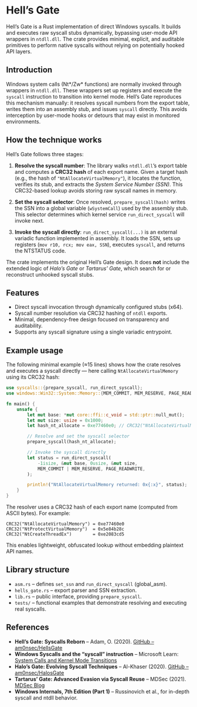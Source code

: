 # Hell’s Gate

Hell’s Gate is a Rust implementation of direct Windows syscalls. It builds and executes raw syscall stubs dynamically, bypassing user-mode API wrappers in `ntdll.dll`. The crate provides minimal, explicit, and auditable primitives to perform native syscalls without relying on potentially hooked API layers.

## Introduction

Windows system calls (Nt*/Zw* functions) are normally invoked through wrappers in `ntdll.dll`. These wrappers set up registers and execute the `syscall` instruction to transition into kernel mode. Hell’s Gate reproduces this mechanism manually: it resolves syscall numbers from the export table, writes them into an assembly stub, and issues `syscall` directly. This avoids interception by user-mode hooks or detours that may exist in monitored environments.

## How the technique works

Hell’s Gate follows three stages:

1. **Resolve the syscall number**: The library walks `ntdll.dll`’s export table and computes a **CRC32 hash** of each export name. Given a target hash (e.g., the hash of `"NtAllocateVirtualMemory"`), it locates the function, verifies its stub, and extracts the *System Service Number (SSN)*. This CRC32-based lookup avoids storing raw syscall names in memory.

2. **Set the syscall selector**: Once resolved, `prepare_syscall(hash)` writes the SSN into a global variable (`wSystemCall`) used by the assembly stub. This selector determines which kernel service `run_direct_syscall` will invoke next.

3. **Invoke the syscall directly**: `run_direct_syscall(...)` is an external variadic function implemented in assembly. It loads the SSN, sets up registers (`mov r10, rcx; mov eax, SSN`), executes `syscall`, and returns the NTSTATUS code.

The crate implements the original Hell’s Gate design. It does **not** include the extended logic of *Halo’s Gate* or *Tartarus’ Gate*, which search for or reconstruct unhooked syscall stubs.

## Features

* Direct syscall invocation through dynamically configured stubs (x64).
* Syscall number resolution via CRC32 hashing of `ntdll` exports.
* Minimal, dependency-free design focused on transparency and auditability.
* Supports any syscall signature using a single variadic entrypoint.

## Example usage

The following minimal example (≈15 lines) shows how the crate resolves and executes a syscall directly —
here calling `NtAllocateVirtualMemory` using its CRC32 hash:

```rust
use syscalls::{prepare_syscall, run_direct_syscall};
use windows::Win32::System::Memory::{MEM_COMMIT, MEM_RESERVE, PAGE_READWRITE};

fn main() {
    unsafe {
        let mut base: *mut core::ffi::c_void = std::ptr::null_mut();
        let mut size: usize = 0x1000;
        let hash_nt_allocate = 0xe77460e0; // CRC32("NtAllocateVirtualMemory")

        // Resolve and set the syscall selector
        prepare_syscall(hash_nt_allocate);

        // Invoke the syscall directly
        let status = run_direct_syscall(
            -1isize, &mut base, 0usize, &mut size,
            MEM_COMMIT | MEM_RESERVE, PAGE_READWRITE,
        );

        println!("NtAllocateVirtualMemory returned: 0x{:x}", status);
    }
}
```

The resolver uses a CRC32 hash of each export name (computed from ASCII bytes). For example:

```
CRC32("NtAllocateVirtualMemory") = 0xe77460e0
CRC32("NtProtectVirtualMemory")  = 0x5e84b28c
CRC32("NtCreateThreadEx")        = 0xe2083cd5
```

This enables lightweight, obfuscated lookup without embedding plaintext API names.

## Library structure

* `asm.rs` – defines `set_ssn` and `run_direct_syscall` (global_asm).
* `hells_gate.rs` – export parser and SSN extraction.
* `lib.rs` – public interface, providing `prepare_syscall`.
* `tests/` – functional examples that demonstrate resolving and executing real syscalls.

## References

* **Hell’s Gate: Syscalls Reborn** – Adam, O. (2020). [GitHub – am0nsec/HellsGate](https://github.com/am0nsec/HellsGate)
* **Windows Syscalls and the “syscall” instruction** – Microsoft Learn: [System Calls and Kernel Mode Transitions](https://learn.microsoft.com/en-us/windows-hardware/drivers/kernel/overview-of-system-calls)
* **Halo’s Gate: Evolving Syscall Techniques** – Al-Khaser (2020). [GitHub – am0nsec/HalosGate](https://github.com/am0nsec/HalosGate)
* **Tartarus’ Gate: Advanced Evasion via Syscall Reuse** – MDSec (2021). [MDSec Blog](https://www.mdsec.co.uk/2021/04/tartarus-gate-syscall-evasion/)
* **Windows Internals, 7th Edition (Part 1)** – Russinovich et al., for in-depth syscall and ntdll behavior.
